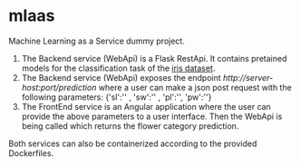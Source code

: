 # mlaas

Machine Learning as a Service dummy project. 

1. The Backend service (WebApi) is a Flask RestApi. It contains pretained models for the classification task of the [iris dataset](https://en.wikipedia.org/wiki/Iris_flower_data_set).
2. The Backend service (WebApi) exposes the endpoint _http://server-host:port/prediction_ where a user can make a json post request with the following parameters: {'sl':'<Sepal Length>' , 'sw':'<Sepal Width>' , 'pl':'<Petal Length>', 'pw':'<Petal Width>'}
3. The FrontEnd service is an Angular application where the user can provide the above parameters to a user interface. Then the WebApi is being called which returns the flower category prediction.  
  
Both services can also be containerized according to the provided Dockerfiles.
